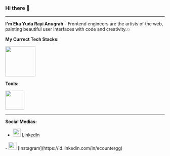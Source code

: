 ### Hi there 👋
---
<strong>I'm Eka Yuda Rayi Anugrah</strong> - Frontend engineers are the artists of the web, painting beautiful user interfaces with code and creativity.💥

**My Currect Tech Stacks:**

<code><img height="95" src="https://skillicons.dev/icons?i=html,htmx,pug,css,scss,sass,nodejs,js,ts,vue,nuxt,svelte,angular,vite,vitest,tailwind,bootstrap,windicss,materialui,vuetify,pinia,redux,cypress,nest,mysql,prisma,yarn,npm,pnpm&theme=dark" /></code>

**Tools:**

<code><img height="60" src="https://skillicons.dev/icons?i=vscode,bitbucket,codepen,discord,docker,figma,git,github,postman,stackoverflow,sublime&theme=dark" /></code>

---
**Social Medias:**

- <img height="25" src="https://skillicons.dev/icons?i=linkedin&theme=dark"> [LinkedIn](https://id.linkedin.com/in/ecountergg)
</img>
- <img height="25" src="https://skillicons.dev/icons?i=instagram&theme=dark"> [Instagram](https://id.linkedin.com/in/ecountergg)
</img>
